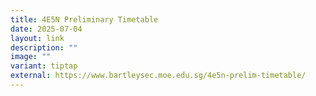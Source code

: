 ```yaml
---
title: 4E5N Preliminary Timetable
date: 2025-07-04
layout: link
description: ""
image: ""
variant: tiptap
external: https://www.bartleysec.moe.edu.sg/4e5n-prelim-timetable/
---
```

